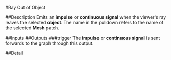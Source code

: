 #Ray Out of Object

##Description
Emits an **impulse** or **continuous signal** when the viewer's ray leaves the selected **object**. The name in the pulldown refers to the name of the selected **Mesh** patch.

##Inputs
##Outputs
###trigger
The **impulse** or **continuous signal** is sent forwards to the graph through this output.

##Detail

